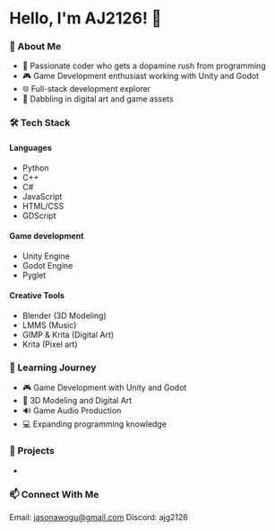 # Hello, I'm AJ2126! 👋

### 💫 About Me
- 🎯 Passionate coder who gets a dopamine rush from programming
- 🎮 Game Development enthusiast working with Unity and Godot
- 🌐 Full-stack development explorer
- 🎨 Dabbling in digital art and game assets

### 🛠️ Tech Stack
#### Languages
- Python
- C++
- C#
- JavaScript
- HTML/CSS
- GDScript

#### Game development 
- Unity Engine
- Godot Engine
- Pyglet

#### Creative Tools
- Blender (3D Modeling)
- LMMS (Music)
- GIMP & Krita (Digital Art)
- Krita (Pixel art)

### 🌱 Learning Journey
- 🎮 Game Development with Unity and Godot
- 🎨 3D Modeling and Digital Art
- 🔊 Game Audio Production
- 💻 Expanding programming knowledge

### 🚀 Projects
- 

### 📫 Connect With Me
Email: jasonawogu@gmail.com 
Discord: ajg2126
<!---
AJ2126/AJ2126 is a ✨ special ✨ repository because its `README.md` (this file) appears on your GitHub profile.
You can click the Preview link to take a look at your changes.
--->
